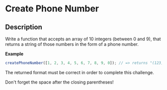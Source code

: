 # Create Phone Number

## Description

Write a function that accepts an array of 10 integers (between 0 and 9), that returns a string of those numbers in the form of a phone number.

**Example**

```js
createPhoneNumber([1, 2, 3, 4, 5, 6, 7, 8, 9, 0]); // => returns "(123) 456-7890"
```

The returned format must be correct in order to complete this challenge.

Don't forget the space after the closing parentheses!
